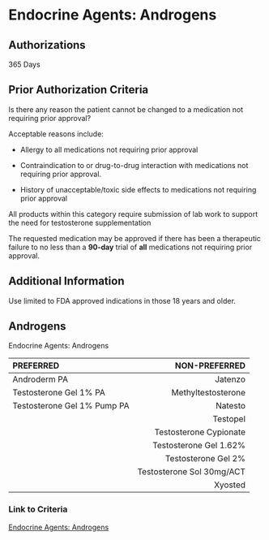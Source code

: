 # Endocrine Agents: Androgens

## Authorizations

365 Days

## Prior Authorization Criteria

Is there any reason the patient cannot be changed to a medication not requiring prior approval?

Acceptable reasons include:

- Allergy to all medications not requiring prior approval

- Contraindication to or drug-to-drug interaction with medications not requiring prior approval.

- History of unacceptable/toxic side effects to medications not requiring prior approval

All products within this category require submission of lab work to support the need for testosterone supplementation

The requested medication may be approved if there has been a therapeutic failure to no less than a **90-day** trial of **all** medications not requiring prior approval.

## Additional Information

Use limited to FDA approved indications in those 18 years and older.

## Androgens

Endocrine Agents: Androgens

| PREFERRED | NON-PREFERRED |
| :--- | ---: |
| Androderm PA                | Jatenzo                   |
| Testosterone Gel 1% PA      | Methyltestosterone        |
| Testosterone Gel 1% Pump PA | Natesto                   |
|                             | Testopel                  |
|                             | Testosterone Cypionate    |
|                             | Testosterone Gel 1.62%    |
|                             | Testosterone Gel 2%       |
|                             | Testosterone Sol 30mg/ACT |
|                             | Xyosted                   |

### Link to Criteria

[Endocrine Agents: Androgens](https://pharmacy.medicaid.ohio.gov/sites/default/files/20220415_UPDL_Criteria_FINAL_.pdf#page=46)
